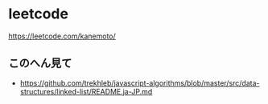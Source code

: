 # leetcode
https://leetcode.com/kanemoto/

## このへん見て
- https://github.com/trekhleb/javascript-algorithms/blob/master/src/data-structures/linked-list/README.ja-JP.md
